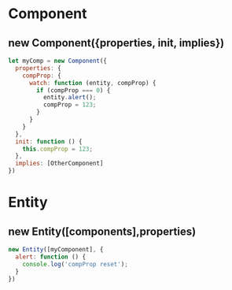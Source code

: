 # Component

## new Component({properties, init, implies})

```javascript
let myComp = new Component({
  properties: {
    compProp: {
      watch: function (entity, compProp) {
        if (compProp === 0) {
          entity.alert();
          compProp = 123;
        }
      }
    }
  },
  init: function () {
    this.compProp = 123;
  },
  implies: [OtherComponent]
})
```

# Entity

## new Entity([components],properties)

```javascript
new Entity([myComponent], {
  alert: function () {
    console.log('compProp reset');
  }
})
```

